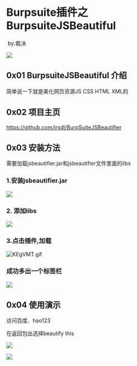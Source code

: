 # Burpsuite插件之BurpsuiteJSBeautiful #

​                                                                                                                                                             by:裁决

![](http://pic1.win4000.com/wallpaper/2019-09-06/5d721176b13df.jpg)

## 0x01 BurpsuiteJSBeautiful 介绍

简单说一下就是美化网页资源JS CSS HTML XML的

## 0x02 项目主页 ##

https://github.com/irsdl/BurpSuiteJSBeautifier

## 0x03 安装方法 ##

需要加载jsbeautifier.jar和jsbeautifier文件里面的libs

### 1.安装jsbeautifier.jar

![](https://s2.ax1x.com/2019/10/03/uwoIOI.png)

### 2. 添加libs

![](https://s2.ax1x.com/2019/10/03/uwoTmt.png)

### 3.点击插件,加载

![KEgVMT.gif](https://s2.ax1x.com/2019/10/17/KEgVMT.gif)

### 成功多出一个标签栏 ###

![](https://s2.ax1x.com/2019/10/03/uwoqk8.png)

## 0x04 使用演示 ##

访问百度、hao123

在返回包出选择beautify this 

![](https://s2.ax1x.com/2019/10/03/uwTaHP.png)

![](https://s2.ax1x.com/2019/10/03/uwT6js.png)